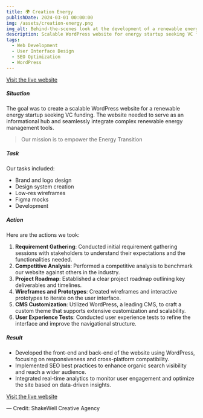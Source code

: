 ```yaml
---
title: 🌍 Creation Energy
publishDate: 2024-03-01 00:00:00
img: /assets/creation-energy.png
img_alt: Behind-the-scenes look at the development of a renewable energy platform.
description: Scalable WordPress website for energy startup seeking VC funding. My team and I started from brand and logo design, design system, low-res wireframes, Figma mocks, and development.
tags:
  - Web Development
  - User Interface Design
  - SEO Optimization
  - WordPress
---
```


[Visit the live website](http://creation.energy)

##### Situation

The goal was to create a scalable WordPress website for a renewable energy startup seeking VC funding. The website needed to serve as an informational hub and seamlessly integrate complex renewable energy management tools.

> Our mission is to empower the Energy Transition

##### Task

Our tasks included:

- Brand and logo design
- Design system creation
- Low-res wireframes
- Figma mocks
- Development

##### Action

Here are the actions we took:

1. **Requirement Gathering**: Conducted initial requirement gathering sessions with stakeholders to understand their expectations and the functionalities needed.
2. **Competitive Analysis**: Performed a competitive analysis to benchmark our website against others in the industry.
3. **Project Roadmap**: Established a clear project roadmap outlining key deliverables and timelines.
4. **Wireframes and Prototypes**: Created wireframes and interactive prototypes to iterate on the user interface.
5. **CMS Customization**: Utilized WordPress, a leading CMS, to craft a custom theme that supports extensive customization and scalability.
6. **User Experience Tests**: Conducted user experience tests to refine the interface and improve the navigational structure.

##### Result

- Developed the front-end and back-end of the website using WordPress, focusing on responsiveness and cross-platform compatibility.
- Implemented SEO best practices to enhance organic search visibility and reach a wider audience.
- Integrated real-time analytics to monitor user engagement and optimize the site based on data-driven insights.

[Visit the live website](http://creation.energy)

— Credit: ShakeWell Creative Agency
